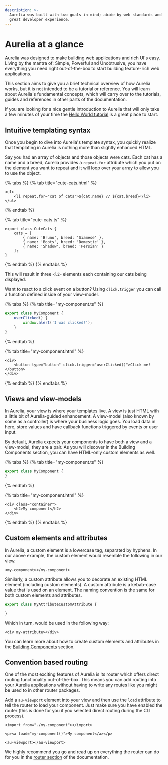```yaml
---
description: >-
  Aurelia was built with two goals in mind; abide by web standards and provide a
  great developer experience.
---
```


# Aurelia at a glance

Aurelia was designed to make building web applications and rich UI's easy. Living by the mantra of; Simple, Powerful and Unobtrusive, you have everything you need right out-of-the-box to start building feature-rich web applications.

This section aims to give you a brief technical overview of how Aurelia works, but it is not intended to be a tutorial or reference. You will learn about Aurelia's fundamental concepts, which will carry over to the tutorials, guides and references in other parts of the documentation.

If you are looking for a nice gentle introduction to Aurelia that will only take a few minutes of your time the [Hello World tutorial](quick-start-guide/) is a great place to start.

## Intuitive templating syntax

Once you begin to dive into Aurelia's template syntax, you quickly realize that templating in Aurelia is nothing more than slightly enhanced HTML. 

Say you had an array of objects and those objects were cats. Each cat has a name and a breed, Aurelia provides a `repeat.for` attribute which you put on the element you want to repeat and it will loop over your array to allow you to use the object.

{% tabs %}
{% tab title="cute-cats.html" %}
```markup
<ul>
    <li repeat.for="cat of cats">${cat.name} // ${cat.breed}</li>
</ul>
```
{% endtab %}

{% tab title="cute-cats.ts" %}
```
export class CuteCats {
    cats = [
        { name: 'Bruno', breed: 'Siamese' },
        { name: 'Boots', breed: 'Domestic' },
        { name: 'Shadow', breed: 'Persian' }
    ];
}
```
{% endtab %}
{% endtabs %}

This will result in three `<li>` elements each containing our cats being displayed.

Want to react to a click event on a button? Using `click.trigger` you can call a function defined inside of your view-model.

{% tabs %}
{% tab title="my-component.ts" %}
```typescript
export class MyComponent {
    userClicked() {
        window.alert('I was clicked!');
    }
}
```
{% endtab %}

{% tab title="my-component.html" %}
```markup
<div>
    <button type="button" click.trigger="userClicked()">Click me!</button>
</div>
```
{% endtab %}
{% endtabs %}

## Views and view-models

In Aurelia, your view is where your templates live. A view is just HTML with a little bit of Aurelia-guided enhancement. A view-model \(also known by some as a controller\) is where your business logic goes. You load data in here, store values and have callback functions triggered by events or user input.

By default, Aurelia expects your components to have both a view and a view-model, they are a pair. As you will discover in the Building Components section, you can have HTML-only custom elements as well.

{% tabs %}
{% tab title="my-component.ts" %}
```typescript
export class MyComponent {
}
```
{% endtab %}

{% tab title="my-component.html" %}
```text
<div class="container">
    <h2>My component</h2>
</div>
```
{% endtab %}
{% endtabs %}

## Custom elements and attributes

In Aurelia, a custom element is a lowercase tag, separated by hyphens. In our above example, the custom element would resemble the following in our view.

```markup
<my-component></my-component>
```

Similarly, a custom attribute allows you to decorate an existing HTML element \(including custom elements\). A custom attribute is a kebab-case value that is used on an element. The naming convention is the same for both custom elements and attributes.

```typescript
export class MyAttributeCustomAttribute {

}
```

Which in turn, would be used in the following way:

```markup
<div my-attribute></div>
```

You can learn more about how to create custom elements and attributes in the [Building Components](components/) section.

## Convention based routing

One of the most exciting features of Aurelia is its router which offers direct routing functionality out-of-the-box. This means you can add routing into your Aurelia applications without having to write any routes like you might be used to in other router packages.

Add a `au-viewport` element into your view and then use the `load` attribute to tell the router to load your component. Just make sure you have enabled the router \(this is done for you if you selected direct routing during the CLI process\).

```markup
<import from="./my-component"></import>

<p><a load="my-component()">My component</a></p>

<au-viewport></au-viewport>
```

We highly recommend you go and read up on everything the router can do for you in the [router section](../app-basics/routing.md) of the documentation. 

